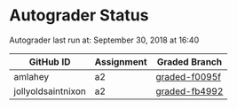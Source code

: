 # Autograder Status
Autograder last run at: September 30, 2018 at 16:40

| GitHub ID | Assignment | Graded Branch |
|-----------|------------|---------------|
| amlahey | a2 | [graded-f0095f](https://github.com/Fall2018COMP401-001/a2-amlahey/tree/graded-f0095f) | 
| jollyoldsaintnixon | a2 | [graded-fb4992](https://github.com/Fall2018COMP401-001/a2-jollyoldsaintnixon/tree/graded-fb4992) | 
